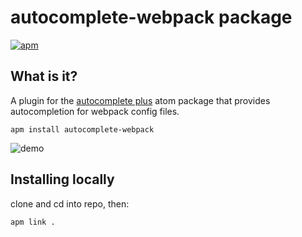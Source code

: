 # autocomplete-webpack package

[![apm](https://img.shields.io/apm/dm/autocomplete-webpack.svg)](https://atom.io/packages/autocomplete-webpack)

## What is it? 

A plugin for the [autocomplete plus](https://github.com/atom/autocomplete-plus) atom package that provides autocompletion for webpack config files.

`apm install autocomplete-webpack`

![demo](https://github.com/payers1/webpack-autocomplete/raw/096148071248fcf767488d44662950bf45fb1c63/demo.gif)

## Installing locally

clone and cd into repo, then:

`apm link .`
